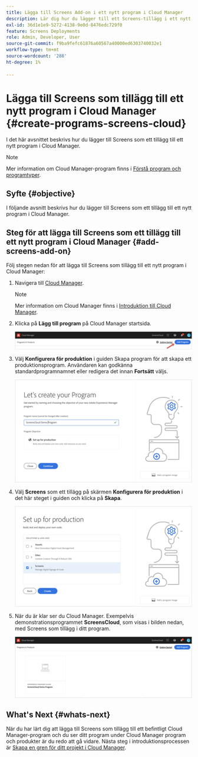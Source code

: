```yaml
---
title: Lägga till Screens Add-on i ett nytt program i Cloud Manager
description: Lär dig hur du lägger till ett Screens-tillägg i ett nytt program i Cloud Manager för Screens as a Cloud Service.
exl-id: 36d1e1e9-5272-4138-9e0d-8476edc729f0
feature: Screens Deployments
role: Admin, Developer, User
source-git-commit: f9ba9fefc61876a60567a40000ed6303740032e1
workflow-type: tm+mt
source-wordcount: '288'
ht-degree: 1%

---
```


# Lägga till Screens som tillägg till ett nytt program i Cloud Manager {#create-programs-screens-cloud}

I det här avsnittet beskrivs hur du lägger till Screens som ett tillägg till ett nytt program i Cloud Manager.

>[!NOTE]
>Mer information om Cloud Manager-program finns i [Förstå program och programtyper](https://experienceleague.adobe.com/docs/experience-manager-cloud-service/content/implementing/using-cloud-manager/programs/program-types.html).

## Syfte {#objective}

I följande avsnitt beskrivs hur du lägger till Screens som ett tillägg till ett nytt program i Cloud Manager.

## Steg för att lägga till Screens som ett tillägg till ett nytt program i Cloud Manager {#add-screens-add-on}

Följ stegen nedan för att lägga till Screens som tillägg till ett nytt program i Cloud Manager:

1. Navigera till [Cloud Manager](https://my.cloudmanager.adobe.com/).

   >[!NOTE]
   >Mer information om Cloud Manager finns i [Introduktion till Cloud Manager](https://experienceleague.adobe.com/docs/experience-manager-cloud-service/content/onboarding/journey/cloud-manager.html).

1. Klicka på **Lägg till program** på Cloud Manager startsida.

   ![bild](/help/screens-cloud/assets/onboarding/onboard-screens-addon1.png)

1. Välj **Konfigurera för produktion** i guiden Skapa program för att skapa ett produktionsprogram. Användaren kan godkänna standardprogramnamnet eller redigera det innan **Fortsätt** väljs.

   ![bild](/help/screens-cloud/assets/onboarding/onboard-screens-addon2.png)

1. Välj **Screens** som ett tillägg på skärmen **Konfigurera för produktion** i det här steget i guiden och klicka på **Skapa**.

   ![bild](/help/screens-cloud/assets/onboarding/onboard-screens-addon3.png)

1. När du är klar ser du Cloud Manager. Exempelvis demonstrationsprogrammet **ScreensCloud**, som visas i bilden nedan, med Screens som tillägg i ditt program.

   ![bild](/help/screens-cloud/assets/onboarding/onboard-screens-addon4.png)

## What&#39;s Next {#whats-next}

När du har lärt dig att lägga till Screens som tillägg till ett befintligt Cloud Manager-program och du ser ditt program under Cloud Manager program och produkter är du redo att gå vidare. Nästa steg i introduktionsprocessen är [Skapa en gren för ditt projekt i Cloud Manager](/help/screens-cloud/onboarding-screens-cloud/creating-a-branch.md).
